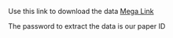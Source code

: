 Use this link to download the data [Mega Link](https://mega.nz/file/ox0DjayK#a8M9KMcgDFfa_phUqgHZfmwL4jg2Pqi_jgsaVY7cWOw)

The password to extract the data is our paper ID
